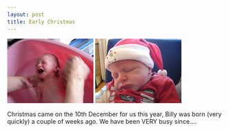 ```yaml
---
layout: post
title: Early Christmas
---
```


<img src="/images/content/DSC00973.jpg" alt="photo"/>
<img src="/images/content/DSC00977.jpg" alt="photo"/>

Christmas came on the 10th December for us this year, Billy was born (very quickly) a couple of weeks ago. We have been VERY busy since.... 
